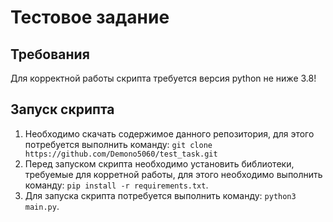 # Тестовое задание
## Требования
Для корректной работы скрипта требуется версия python не ниже 3.8!
## Запуск скрипта
1) Необходимо скачать содержимое данного репозитория, для этого потребуется выполнить команду: `git clone https://github.com/Demono5060/test_task.git`
2) Перед запуском скрипта необходимо установить библиотеки, требуемые для корретной работы, для этого необходимо выполнить команду: `pip install -r requirements.txt`.
3) Для запуска скрипта потребуется выполнить команду: `python3 main.py`.
